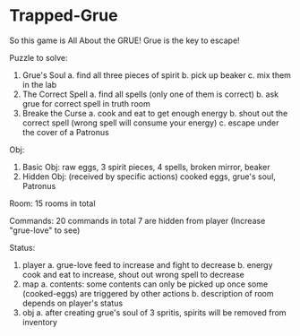# Trapped-Grue
So this game is All About the GRUE! Grue is the key to escape!

Puzzle to solve:
  1. Grue's Soul
    a. find all three pieces of spirit
    b. pick up beaker
    c. mix them in the lab
  2. The Correct Spell
    a. find all spells (only one of them is correct)
    b. ask grue for correct spell in truth room
  3. Breake the Curse
    a. cook and eat to get enough energy
    b. shout out the correct spell (wrong spell will consume your energy)
    c. escape under the cover of a Patronus
    
    
Obj:  
  1. Basic Obj: 
      raw eggs, 3 spirit pieces, 4 spells, broken mirror, beaker
  2. Hidden Obj: (received by specific actions)
      cooked eggs, grue's soul, Patronus
  
  
Room:
    15 rooms in total
  
  
Commands:
    20 commands in total
    7 are hidden from player (Increase "grue-love" to see)
    
    
Status:
  1. player
    a. grue-love 
        feed to increase and fight to decrease
    b. energy
        cook and eat to increase, shout out wrong spell to decrease
  2. map
    a. contents: 
        some contents can only be picked up once
        some (cooked-eggs) are triggered by other actions
    b. description of room depends on player's status
  3. obj
    a. after creating grue's soul of 3 spritis, spirits will be removed from inventory 
